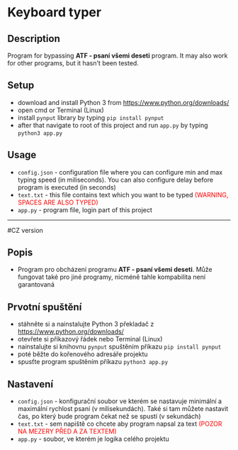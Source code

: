 # Keyboard typer
## Description
Program for bypassing <b>ATF - psaní všemi deseti</b> program. It may also work for other programs, but it hasn't been tested.

## Setup
- download and install Python 3 from https://www.python.org/downloads/
- open cmd or Terminal (Linux)
- install `pynput` library by typing `pip install pynput`
- after that navigate to root of this project and run `app.py` by typing `python3 app.py`

## Usage
- `config.json` - configuration file where you can configure min and max typing speed (in miliseconds). You can also configure delay before program is executed (in seconds)
- `text.txt`    - this file contains text which you want to be typed <span style="color:red">(WARNING, SPACES ARE ALSO TYPED)</span>
- `app.py`      - program file, login part of this project

------------------------------------------------------------------------

#CZ version
## Popis
- Program pro obcházení programu <b>ATF - psaní všemi deseti</b>. Může fungovat také pro jiné programy, nicméně tahle kompabilita není garantovaná
## Prvotní spuštění
- stáhněte si a nainstalujte Python 3 překladač z https://www.python.org/downloads/
- otevřete si příkazový řádek nebo Terminal (Linux)
- nainstalujte si knihovnu `pynput` spuštěním příkazu `pip install pynput`
- poté běžte do kořenového adresáře projektu
- spusťte program spuštěním příkazu `python3 app.py`

## Nastavení
- `config.json` - konfigurační soubor ve kterém se nastavuje minimální a maximální rychlost psaní (v milisekundách). Také si tam můžete nastavit čas, po který bude program čekat než se spustí (v sekundách)
- `text.txt`    - sem napiště co chcete aby program napsal za text <span style="color:red">(POZOR NA MEZERY PŘED A ZA TEXTEM)</span>
- `app.py`      - soubor, ve kterém je logika celého projektu
